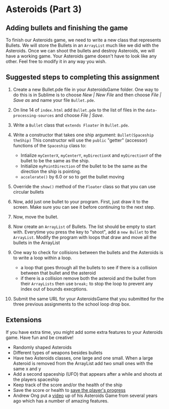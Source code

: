 Asteroids (Part 3) 
==================
Adding bullets and finishing the game
-------------------------------------
To finish our Asteroids game, we need to write a new class that represents Bullets. We will store the Bullets in an `ArrayList` much like we did with the Asteroids. Once we can shoot the bullets and destroy Asteroids, we will have a working game. Your Asteroids game doesn't have to look like any other. Feel free to modify it in any way you wish.

Suggested steps to completing this assignment
---------------------------------------------

1. Create a new Bullet.pde file in your AsteroidsGame folder. One way to do this is in Sublime is to choose *New | New File* and
then choose *File | Save as* and name your file `Bullet.pde`.
2. On line 14 of `index.html` add `Bullet.pde` to the list of files in the `data-processing-sources` and choose *File | Save*.
2. Write a `Bullet` class that `extends Floater` in `Bullet.pde`. 
2. Write a constructor that takes one ship argument: `Bullet(Spaceship theShip)` This constructor will use the `public` "getter" (accessor) functions of the `Spaceship` class to:
   - Intialize `myCenterX`, `myCenterY`, `myDirectionX` and `myDirectionY` of the bullet to be the same as the ship.
   - Initialize `myPointDirection` of the bullet to be the same as the direction the ship is pointing.
   - `accelerate()` by 6.0 or so to get the bullet moving
3. Override the `show()` method of the `Floater` class so that you can use circular bullets
4. Now, add just one bullet to your program. First, just draw it to the screen. Make sure you can see it before continuing to the next step.
5. Now, move the bullet.
6. Now create an `ArrayList` of Bullets. The list should be empty to start with. Everytime you press the key to "shoot", add a `new Bullet` to the `ArrayList`. Modify the program with loops that draw and move all the bullets in the ArrayList
7. One way to check for collisions between the bullets and the Asteroids is to write a loop within a loop. 
   - a loop that goes through all the bullets to see if there is a collision between that bullet and the asteroid
   - if there is a collision remove both the asteroid and the bullet from their `ArrayLists` then use `break;` to stop the loop to prevent any index out of bounds execptions.


10. Submit the same URL for your AsteroidsGame that you submitted for the three previous assignments to the school loop drop box.

Extensions
----------
If you have extra time, you might add some extra features to your Asteroids game. Have fun and be creative!
* Randomly shaped Asteroids
* Different types of weapons besides bullets
* Have two Asteroids classes, one large and one small. When a large Asteroid is removed from the ArrayList add two small ones with the same x and y
* Add a second spaceship (UFO) that appears after a while and shoots at the players spaceship
* Keep track of the score and/or the health of the ship
* Save the score or health to [save the player's progress](https://github.com/apcslowell/SaveProgress/)
* Andrew Ong put a [video](https://www.youtube.com/watch?v=qiRtD9vJ2K8) up of his Asteroids Game from several years ago which has a number of amazing features.
 
